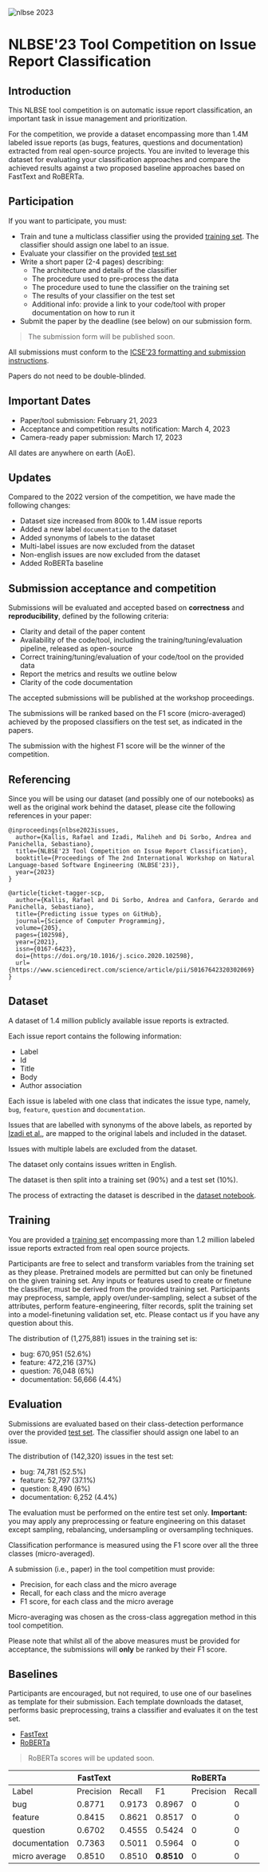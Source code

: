 ![nlbse 2023](nlbse2023.png)

# NLBSE'23 Tool Competition on Issue Report Classification

## Introduction

This NLBSE tool competition is on automatic issue report classification, an important task in issue management and prioritization.

For the competition, we provide a dataset encompassing more than 1.4M labeled issue reports (as bugs, features, questions and documentation) extracted from real open-source projects. You are invited to leverage this dataset for evaluating your classification approaches and compare the achieved results against a two proposed baseline approaches based on FastText and RoBERTa.

## Participation

If you want to participate, you must:

- Train and tune a multiclass classifier using the provided [training set](https://tickettagger.blob.core.windows.net/datasets/nlbse23-issue-classification-train.csv.tar.gz). The classifier should assign one label to an issue.
- Evaluate your classifier on the provided [test set](https://tickettagger.blob.core.windows.net/datasets/nlbse23-issue-classification-test.csv.tar.gz)
- Write a short paper (2-4 pages) describing:
  - The architecture and details of the classifier
  - The procedure used to pre-process the data
  - The procedure used to tune the classifier on the training set
  - The results of your classifier on the test set
  - Additional info: provide a link to your code/tool with proper documentation on how to run it
- Submit the paper by the deadline (see below) on our submission form.

> The submission form will be published soon.

All submissions must conform to the [ICSE’23 formatting and submission instructions](https://conf.researchr.org/track/icse-2023/icse-2023-technical-track).

Papers do not need to be double-blinded.

## Important Dates
  
- Paper/tool submission: February 21, 2023
- Acceptance and competition results notification: March 4, 2023
- Camera-ready paper submission: March 17, 2023

All dates are anywhere on earth (AoE).

## Updates 

Compared to the 2022 version of the competition, we have made the following changes:

- Dataset size increased from 800k to 1.4M issue reports
- Added a new label `documentation` to the dataset
- Added synonyms of labels to the dataset
- Multi-label issues are now excluded from the dataset
- Non-english issues are now excluded from the dataset
- Added RoBERTa baseline

## Submission acceptance and competition

Submissions will be evaluated and accepted based on **correctness** and **reproducibility**, defined by the following criteria:

- Clarity and detail of the paper content
- Availability of the code/tool, including the training/tuning/evaluation pipeline, released as open-source
- Correct training/tuning/evaluation of your code/tool on the provided data
- Report the metrics and results we outline below
- Clarity of the code documentation

The accepted submissions will be published at the workshop proceedings.

The submissions will be ranked based on the F1 score (micro-averaged) achieved by the proposed classifiers on the test set, as indicated in the papers.

The submission with the highest F1 score will be the winner of the competition.

## Referencing

Since you will be using our dataset (and possibly one of our notebooks) as well as the original work behind the dataset, please cite the following references in your paper:

```
@inproceedings{nlbse2023issues,
  author={Kallis, Rafael and Izadi, Maliheh and Di Sorbo, Andrea and Panichella, Sebastiano},
  title={NLBSE'23 Tool Competition on Issue Report Classification},
  booktitle={Proceedings of The 2nd International Workshop on Natural Language-based Software Engineering (NLBSE'23)},
  year={2023}
}
```

```
@article{ticket-tagger-scp,
  author={Kallis, Rafael and Di Sorbo, Andrea and Canfora, Gerardo and Panichella, Sebastiano},
  title={Predicting issue types on GitHub},
  journal={Science of Computer Programming},
  volume={205},
  pages={102598},
  year={2021},
  issn={0167-6423},
  doi={https://doi.org/10.1016/j.scico.2020.102598},
  url={https://www.sciencedirect.com/science/article/pii/S0167642320302069}
}
```

## Dataset

A dataset of 1.4 million publicly available issue reports is extracted.

Each issue report contains the following information:
- Label
- Id
- Title
- Body
- Author association

Each issue is labeled with one class that indicates the issue type, namely, `bug`, `feature`, `question` and `documentation`.

Issues that are labelled with synonyms of the above labels, as reported by [Izadi et al.](https://doi.org/10.1007/s10664-021-10085-3), are mapped to the original labels and included in the dataset.

Issues with multiple labels are excluded from the dataset.

The dataset only contains issues written in English.

The dataset is then split into a training set (90%) and a test set (10%).

The process of extracting the dataset is described in the [dataset notebook](1-Dataset.ipynb).

## Training

You are provided a [training set](https://tickettagger.blob.core.windows.net/datasets/nlbse23-issue-classification-train.csv.tar.gz) encompassing more than 1.2 million labeled issue reports extracted from real open source projects.

Participants are free to select and transform variables from the training set as they please. Pretrained models are permitted but can only be finetuned on the given training set. Any inputs or features used to create or finetune the classifier, must be derived from the provided training set. Participants may preprocess, sample, apply over/under-sampling, select a subset of the attributes, perform feature-engineering, filter records, split the training set into a model-finetuning validation set, etc. Please contact us if you have any question about this.

The distribution of (1,275,881) issues in the training set is:
- bug:            670,951 (52.6%)
- feature:        472,216 (37%)
- question:        76,048 (6%)
- documentation:   56,666 (4.4%)

## Evaluation

Submissions are evaluated based on their class-detection performance over the provided [test set](https://tickettagger.blob.core.windows.net/datasets/nlbse23-issue-classification-test.csv.tar.gz). 
The classifier should assign one label to an issue.

The distribution of (142,320) issues in the test set:
- bug:	          74,781	(52.5%)
- feature:	      52,797	(37.1%)
- question:	       8,490	(6%)
- documentation:	 6,252	(4.4%)

The evaluation must be performed on the entire test set only. **Important:** you may apply any preprocessing or feature engineering on this dataset except sampling, rebalancing, undersampling or oversampling techniques.

Classification performance is measured using the F1 score over all the three classes (micro-averaged). 

A submission (i.e., paper) in the tool competition must provide:
- Precision, for each class and the micro average
- Recall, for each class and the micro average
- F1 score, for each class and the micro average

Micro-averaging was chosen as the cross-class aggregation method in this tool competition.

Please note that whilst all of the above measures must be provided for acceptance, the submissions will **only** be ranked by their F1 score.

## Baselines

Participants are encouraged, but not required, to use one of our baselines as template for their submission. Each template downloads the dataset, performs basic preprocessing, trains a classifier and evaluates it on the test set.

- [FastText](2-Template-fastText.ipynb)
- [RoBERTa](3-Template-RoBERTa.ipynb)

> RoBERTa scores will be updated soon.

| | FastText | | | RoBERTa | | |
|-| -------- |-|-| ------- |-|-|
| Label         | Precision | Recall | F1     | Precision | Recall | F1   |
| bug           | 0.8771    | 0.9173 | 0.8967 | 0         | 0      | 0    |
| feature       | 0.8415    | 0.8621 | 0.8517 | 0         | 0      | 0    |
| question      | 0.6702    | 0.4555 | 0.5424 | 0         | 0      | 0    |
| documentation | 0.7363    | 0.5011 | 0.5964 | 0         | 0      | 0    |
| micro average | 0.8510    | 0.8510 | **0.8510** | 0     | 0      | **0.89** |
